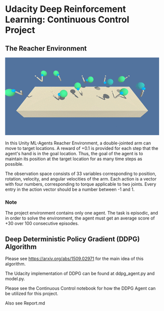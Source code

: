 # Udacity Deep Reinforcement Learning: Continuous Control Project

## The Reacher Environment

<img src="reacher.gif"/>

In this Unity ML-Agents Reacher Environment, a double-jointed arm can move to target locations. A reward of +0.1 is provided for each step that the agent's hand is in the goal location. Thus, the goal of the agent is to maintain its position at the target location for as many time steps as possible.

The observation space consists of 33 variables corresponding to position, rotation, velocity, and angular velocities of the arm. Each action is a vector with four numbers, corresponding to torque applicable to two joints. Every entry in the action vector should be a number between -1 and 1.

### Note

The project environment contains only one agent. The task is episodic, and in order to solve the environment, the agent must get an average score of +30 over 100 consecutive episodes.

## Deep Deterministic Policy Gradient (DDPG) Algorithm

Please see https://arxiv.org/abs/1509.02971 for the main idea of this algorithm.

The Udacity implementation of DDPG can be found at ddpg_agent.py and model.py.

Please see the Continuous Control notebook for how the DDPG Agent can be utilized for this project.

Also see Report.md
